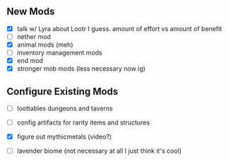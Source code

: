 ## New Mods
- [x] talk w/ Lyra about Lootr I guess. amount of effort vs amount of benefit
- [ ] nether mod
- [x] animal mods (meh)
- [ ] inventory management mods
- [x] end mod
- [x] stronger mob mods (less necessary now ig)

## Configure Existing Mods
- [ ] loottables dungeons and taverns
- [ ] config artifacts for rarity items and structures
- [x] figure out mythicmetals (video?)
- [ ] lavender biome (not necessary at all I just think it's cool)

